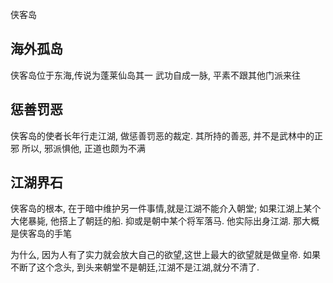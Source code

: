 
侠客岛 

## 海外孤岛
侠客岛位于东海,传说为蓬莱仙岛其一
武功自成一脉, 平素不跟其他门派来往

## 惩善罚恶

侠客岛的使者长年行走江湖, 做惩善罚恶的裁定.
其所持的善恶, 并不是武林中的正邪
所以, 邪派惧他, 正道也颇为不满

## 江湖界石

侠客岛的根本, 在于暗中维护另一件事情,就是江湖不能介入朝堂; 
如果江湖上某个大佬暴毙, 他搭上了朝廷的船.
抑或是朝中某个将军落马. 他实际出身江湖.
那大概是侠客岛的手笔

为什么, 因为人有了实力就会放大自己的欲望,这世上最大的欲望就是做皇帝. 
如果不断了这个念头, 到头来朝堂不是朝廷,江湖不是江湖,就分不清了.


